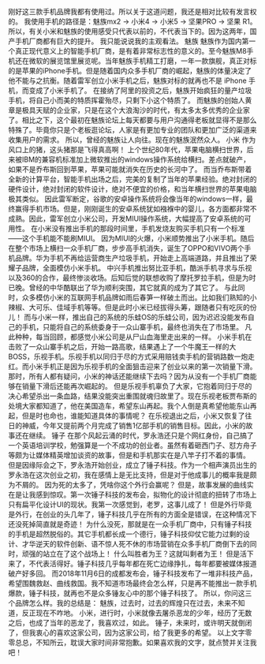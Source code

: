 刚好这三款手机品牌我都有使用过。所以关于这道问题，我还是相对比较有发言权的。
我使用手机的路径是：魅族mx2 -> 小米4 -> 小米5 -> 坚果PRO -> 坚果 R1。所以，有关小米和魅族的使用感受只代表以前的，不代表当下的。因为这两年，国产手机厂商都有巨大的提升。
我只能说说我的主观看法。
魅族
魅族作为国内第一个真正现代意义上的智能手机厂商，是有着非常标志性的意义的。至今魅族M8手机还在微软的展览馆里展览呢。当年魅族手机精工打磨，一年一款旗舰，真正对标的是苹果的iPhone手机。但是随着国内众多手机厂商的崛起，魅族的体量决定了他不能与之抗衡。随着雷军创立小米手机之后，魅族对标的就再也不是 iPhone 手机，而变成了小米手机了。
在接纳了阿里的投资之后，魅族开始疯狂的量产垃圾手机，将自己小而美的特质挥霍殆尽，只剩下小这个特质了。
而魅族的创始人黄章是极具天赋的企业家，只是在这个大浪淘沙的时代，有太多太多优秀的企业家了。相比之下，这个最初在魅族论坛上每天都要与用户沟通得老板就显得不是那么特殊了。毕竟你只是个老板逛论坛，人家是有更加专业的团队和更加广泛的渠道来收集用户的需求。
所以，曾经的魅族让人向往。现在的魅族泯然众人。
小米
作为风口上的猪，这头猪那是飞得真高啊！
上个世纪80年代，苹果电脑横扫世界，后来被IBM的兼容机标准加上微软推出的windows操作系统给横扫。差点就破产，如果不是乔布斯回到苹果，苹果可能就消失在历史的长河中了。
而当乔布斯带着全新的计算平台，智能手机出场之后，完美的复制了当年的苹果经验。绝对封闭的硬件设计，绝对封闭的软件设计，绝对不便宜的价格，和当年横扫世界的苹果电脑极其类似。
因此雷军断定，谷歌的安卓操作系统将会像当年的windows一样，最终赢得手机市场。但是，刚刚诞生的安卓系统犹如襁褓中的婴儿，各方面都非常不成熟。因此，雷军创立小米公司，开发MIUI操作系统，大幅提高了安卓系统的可用性。
在小米没有推出手机的那段时间里，手机发烧友购买手机只有一个标准——这个手机能不能刷MIUI。
因为MIUI的火爆，小米顺势推出了小米手机。随后在整个市场上横扫一众手机厂商，步步高手机消失，诞生了OPPO和VIVO两个手机品牌。华为手机不再给运营商生产垃圾手机，开始走上高端道路，并且推出了荣耀子品牌，全面模仿小米手机。
中兴手机推出努比亚手机，酷派手机寻求与乐视以及360的合作，最终惨淡收场。后知后觉的联想收购了摩托罗拉手机，但是为时已晚。曾经的中华酷联出了华为顺利突围，其它就真的成为了其它了。
与此同时，众多模仿小米的互联网手机品牌如雨后春笋一样破土而出。比如我们熟知的小辣椒、大可乐、佳域手机等等。但是此时小米已经拔得头筹，跟随者只有吃灰的份儿！
而与小米一样，推出自己的系统的乐蛙OS的乐蛙公司，因为迟迟没能发布自己的手机，只能将自己的系统委身于一众山寨手机，最终也消失在了市场里。
凡此种种，每当回顾，都感觉小米公司是从尸山血海里走出来的一样。
小米手机在击败了一众山寨手机之后，开始一路高歌，结果遇上了一个牛魔王一样的大BOSS，乐视手机。乐视手机以同归于尽的方式采用赔钱卖手机的营销路数一炮走红。而小米手机正是因为乐视手机的全面狙击迎来了创业以来的第一次销量下滑。
那时，所有人都有疑问，小米的神话还能继续下去吗？因为从没有一个手机厂商能够在销量下滑后还能再次崛起的。
但是乐视手机辜负了大家，它抱着同归于尽的决心希望杀出一条血路，结果没能突出重围就魂归故里了。现在乐视老板贾布斯的处境大家都知道了，他在美国造车，希望东山再起。我个人倒是真希望他能东山再起，但是时也命也，谁能知道具体的事情呢？
在乐视退出之后，小米又恢复了往日的神威，今年又提前两个月完成了销售1亿部手机的销售目标。因此，小米的故事还在继续。
锤子
在那个风起云涌的时代，罗永浩还只是个网红身份，自己搞了一个英语培训学校，勉强算是一个不成功的创业者。虽然有着砸西门子、怼方舟子等颇为让媒体精英增加谈资的故事，但是和手机那实在是八竿子打不着的事情。
但是因缘际会之下，罗永浩开始创业，成立了锤子科技。作为一个相声演员出生的罗永浩在这次创业之初，我在感情上是无比支持，但是对于他成事儿的概率我是颇为不屑的。
因为死的太多了，凭啥你这个外行会赢呢？
但是，故事发展的曲线实在是让我感到惊叹。第一次锤子科技的发布会，拟物化的设计彻底的扭转了市场上只有扁平化设计UI的现状。我第一次感觉到，老罗，这事儿成了！
但是外行毕竟是外行，在创业的头几年了，锤子科技几乎在所有的方面全是错误，在这种情况下还没死掉简直就是奇迹！
为什么没死，那就是在一众手机厂商中，只有锤子科技的手机是超然脱俗的。其它手机都长成一个德行，锤子科技仰仗它能力过剩的设计、才华逆天的软件创新、语不惊人死不休的市场营销在众多手机厂商倒下去的同时，顽强的站立在了这个战场上！
什么叫胜者为王？这就叫剩者为王！
但是活下来了，不代表活得好。锤子科技几乎每年都在死亡边缘挣扎，每年都要被媒体报道破产好多回。
而2018年11月6日的成都发布会，锤子科技发布了一堆非科技产品，希望围魏救赵、曲线救国。我不知道市场最终会怎么样，只是再不能推出一款手机爆款，锤子科技，就再也不是众多锤友心中的那个锤子科技了。
所以，你问这三个品牌怎么样。我的总结是：
魅族，过去时，过去的辉煌只在过去，未来不知道，反正现在不咋地。
小米，进行时，小米就像去屠杀恶龙的少年，经历了无数之后，也成了当年的恶龙了，我喜欢过，如此。
锤子，未来时，或许明天就倒闭了，但我衷心的喜欢这家公司，因为这家公司，给了我更多的希望。
以上文字零零总总，不知所云，耽误大家时间非常抱歉。如果喜欢我的文字，就点赞并关注我吧！
